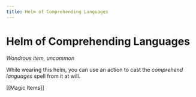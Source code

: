 ---title: Helm of Comprehending Languages---
# Helm of Comprehending Languages

*Wondrous item, uncommon*

While wearing this helm, you can use an action to cast the *comprehend languages* spell from it at will.


[[Magic Items]]
